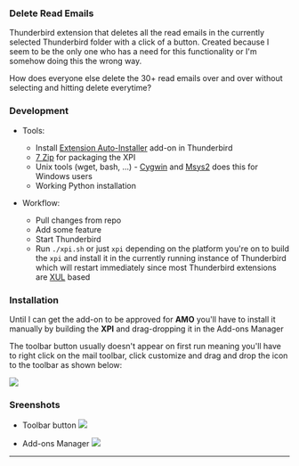### Delete Read Emails

Thunderbird extension that deletes all the read emails in the currently selected
Thunderbird folder with a click of a button. Created because I seem to be the only
one who has a need for this functionality or I'm somehow doing this the wrong way.

How does everyone else delete the 30+ read emails over and over without selecting
and hitting delete everytime?

### Development

- Tools:

    + Install [Extension Auto-Installer][3] add-on in Thunderbird
    + [7 Zip](http://www.7-zip.org/download.html) for packaging the XPI
    + Unix tools (wget, bash, ...) - [Cygwin][2] and [Msys2][4] does this for Windows
      users
    + Working Python installation

- Workflow:

    + Pull changes from repo
    + Add some feature
    + Start Thunderbird
    + Run `./xpi.sh` or just `xpi` depending on the platform you're on to build the
      `xpi` and install it in the currently running instance of Thunderbird which will
      restart immediately since most Thunderbird extensions are [XUL][1] based

### Installation

Until I can get the add-on to be approved for **AMO** you'll have to install it
manually by building the **XPI** and drag-dropping it in the Add-ons Manager

The toolbar button usually doesn't appear on first run meaning you'll have to right
click on the mail toolbar, click customize and drag and drop the icon to the toolbar
as shown below:

![](http://image.prntscr.com/image/58a758aabcb34789b1a3c1a1cf2b6a5c.png)

### Sreenshots

+ Toolbar button
![](http://image.prntscr.com/image/5dc0a8d28b0040c5bda0584ca83d3409.png)

+ Add-ons Manager
![](http://image.prntscr.com/image/1041eeb759e94367b2d0dab830f7003e.png)

---

[1]: https://developer.mozilla.org/en-US/docs/Mozilla/Tech/XUL
[2]: https://www.cygwin.com/
[3]: https://addons.mozilla.org/en-us/firefox/add-on/autoinstaller/
[4]: http://msys2.github.io/
